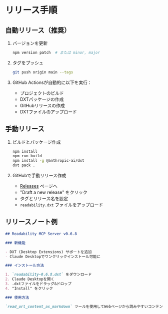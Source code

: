 # リリース手順

## 自動リリース（推奨）

1. バージョンを更新

   ```bash
   npm version patch  # または minor, major
   ```

2. タグをプッシュ

   ```bash
   git push origin main --tags
   ```

3. GitHub Actionsが自動的に以下を実行：
   - プロジェクトのビルド
   - DXTパッケージの作成
   - GitHubリリースの作成
   - DXTファイルのアップロード

## 手動リリース

1. ビルドとパッケージ作成

   ```bash
   npm install
   npm run build
   npm install -g @anthropic-ai/dxt
   dxt pack .
   ```

2. GitHubで手動リリース作成
   - [Releases](https://github.com/mizchi/readability/releases) ページへ
   - "Draft a new release" をクリック
   - タグとリリース名を設定
   - `readability.dxt` ファイルをアップロード

## リリースノート例

```markdown
## Readability MCP Server v0.6.8

### 新機能

- DXT (Desktop Extensions) サポートを追加
- Claude Desktopでワンクリックインストール可能に

### インストール方法

1. `readability-0.6.8.dxt` をダウンロード
2. Claude Desktopを開く
3. .dxtファイルをドラッグ&ドロップ
4. "Install" をクリック

### 使用方法

`read_url_content_as_markdown` ツールを使用してWebページから読みやすいコンテンツを抽出できます。
```
